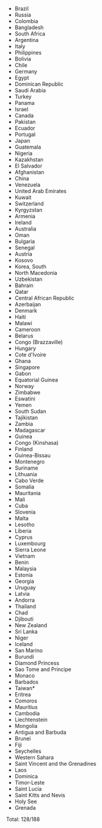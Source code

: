 * Brazil
* Russia
* Colombia
* Bangladesh
* South Africa
* Argentina
* Italy
* Philippines
* Bolivia
* Chile
* Germany
* Egypt
* Dominican Republic
* Saudi Arabia
* Turkey
* Panama
* Israel
* Canada
* Pakistan
* Ecuador
* Portugal
* Japan
* Guatemala
* Nigeria
* Kazakhstan
* El Salvador
* Afghanistan
* China
* Venezuela
* United Arab Emirates
* Kuwait
* Switzerland
* Kyrgyzstan
* Armenia
* Ireland
* Australia
* Oman
* Bulgaria
* Senegal
* Austria
* Kosovo
* Korea, South
* North Macedonia
* Uzbekistan
* Bahrain
* Qatar
* Central African Republic
* Azerbaijan
* Denmark
* Haiti
* Malawi
* Cameroon
* Belarus
* Congo (Brazzaville)
* Hungary
* Cote d'Ivoire
* Ghana
* Singapore
* Gabon
* Equatorial Guinea
* Norway
* Zimbabwe
* Eswatini
* Yemen
* South Sudan
* Tajikistan
* Zambia
* Madagascar
* Guinea
* Congo (Kinshasa)
* Finland
* Guinea-Bissau
* Montenegro
* Suriname
* Lithuania
* Cabo Verde
* Somalia
* Mauritania
* Mali
* Cuba
* Slovenia
* Malta
* Lesotho
* Liberia
* Cyprus
* Luxembourg
* Sierra Leone
* Vietnam
* Benin
* Malaysia
* Estonia
* Georgia
* Uruguay
* Latvia
* Andorra
* Thailand
* Chad
* Djibouti
* New Zealand
* Sri Lanka
* Niger
* Iceland
* San Marino
* Burundi
* Diamond Princess
* Sao Tome and Principe
* Monaco
* Barbados
* Taiwan*
* Eritrea
* Comoros
* Mauritius
* Cambodia
* Liechtenstein
* Mongolia
* Antigua and Barbuda
* Brunei
* Fiji
* Seychelles
* Western Sahara
* Saint Vincent and the Grenadines
* Laos
* Dominica
* Timor-Leste
* Saint Lucia
* Saint Kitts and Nevis
* Holy See
* Grenada

Total: 128/188